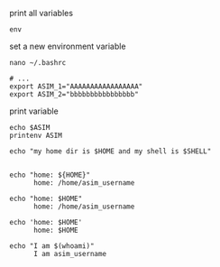 print all variables
```text
env
```


set a new environment variable
```text
nano ~/.bashrc

# ...
export ASIM_1="AAAAAAAAAAAAAAAAA"
export ASIM_2="bbbbbbbbbbbbbbbb"
```


print variable
```text
echo $ASIM
printenv ASIM

echo "my home dir is $HOME and my shell is $SHELL"


echo "home: ${HOME}"
      home: /home/asim_username

echo "home: $HOME"
      home: /home/asim_username

echo 'home: $HOME'
      home: $HOME

echo "I am $(whoami)"
      I am asim_username
```
